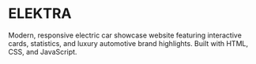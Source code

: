 # ELEKTRA
Modern, responsive electric car showcase website featuring interactive cards, statistics, and luxury automotive brand highlights. Built with HTML, CSS, and JavaScript.
